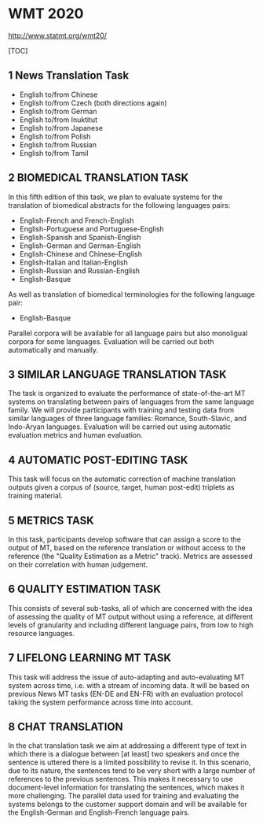 # WMT 2020

http://www.statmt.org/wmt20/

[TOC]



## 1 News Translation Task

-   English to/from Chinese
-   English to/from Czech (both directions again)
-   English to/from German
-   English to/from Inuktitut
-   English to/from Japanese
-   English to/from Polish
-   English to/from Russian
-   English to/from Tamil



## 2 BIOMEDICAL TRANSLATION TASK

In this fifth edition of this task, we plan to evaluate systems for the translation of biomedical abstracts for the following languages pairs:

-   English-French and French-English
-   English-Portuguese and Portuguese-English
-   English-Spanish and Spanish-English
-   English-German and German-English
-   English-Chinese and Chinese-English
-   English-Italian and Italian-English
-   English-Russian and Russian-English
-   English-Basque

As well as translation of biomedical terminologies for the following language pair:

-   English-Basque

Parallel corpora will be available for all language pairs but also monoligual corpora for some languages. Evaluation will be carried out both automatically and manually.

## 3 SIMILAR LANGUAGE TRANSLATION TASK

The task is organized to evaluate the performance of state-of-the-art MT systems on translating between pairs of languages from the same language family. We will provide participants with training and testing data from similar languages of three language families: Romance, South-Slavic, and Indo-Aryan languages. Evaluation will be carried out using automatic evaluation metrics and human evaluation.



## 4 AUTOMATIC POST-EDITING TASK

This task will focus on the automatic correction of machine translation outputs given a corpus of (source, target, human post-edit) triplets as training material.



## 5 METRICS TASK

In this task, participants develop software that can assign a score to the output of MT, based on the reference translation or without access to the reference (the "Quality Estimation as a Metric" track). Metrics are assessed on their correlation with human judgement.



## 6 QUALITY ESTIMATION TASK

This consists of several sub-tasks, all of which are concerned with the idea of assessing the quality of MT output without using a reference, at different levels of granularity and including different language pairs, from low to high resource languages.

## 7 LIFELONG LEARNING MT TASK

This task will address the issue of auto-adapting and auto-evaluating MT system across time, i.e. with a stream of incoming data. It will be based on previous News MT tasks (EN-DE and EN-FR) with an evaluation protocol taking the system performance across time into account.

## 8 CHAT TRANSLATION

In the chat translation task we aim at addressing a different type of text in which there is a dialogue between [at least] two speakers and once the sentence is uttered there is a limited possibility to revise it. In this scenario, due to its nature, the sentences tend to be very short with a large number of references to the previous sentences. This makes it necessary to use document-level information for translating the sentences, which makes it more challenging. The parallel data used for training and evaluating the systems belongs to the customer support domain and will be available for the English-German and English-French language pairs.

